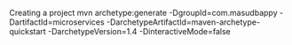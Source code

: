 Creating a project
mvn archetype:generate -DgroupId=com.masudbappy -DartifactId=microservices -DarchetypeArtifactId=maven-archetype-quickstart -DarchetypeVersion=1.4 -DinteractiveMode=false
